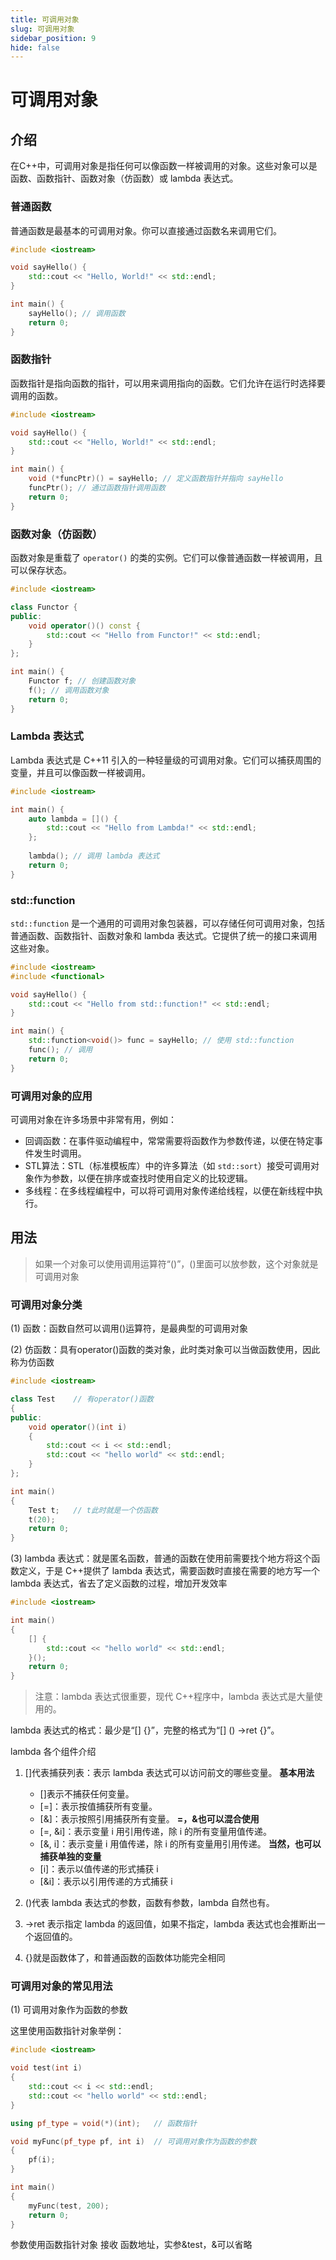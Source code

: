 ```yaml
---
title: 可调用对象
slug: 可调用对象
sidebar_position: 9
hide: false
---
```



# 可调用对象

## 介绍

在C++中，可调用对象是指任何可以像函数一样被调用的对象。这些对象可以是函数、函数指针、函数对象（仿函数）或 lambda 表达式。

### 普通函数

普通函数是最基本的可调用对象。你可以直接通过函数名来调用它们。

```cpp
#include <iostream>  

void sayHello() {  
    std::cout << "Hello, World!" << std::endl;  
}  

int main() {  
    sayHello(); // 调用函数  
    return 0;  
}
```

### 函数指针

函数指针是指向函数的指针，可以用来调用指向的函数。它们允许在运行时选择要调用的函数。

```cpp
#include <iostream>  

void sayHello() {  
    std::cout << "Hello, World!" << std::endl;  
}  

int main() {  
    void (*funcPtr)() = sayHello; // 定义函数指针并指向 sayHello  
    funcPtr(); // 通过函数指针调用函数  
    return 0;  
}
```

### 函数对象（仿函数）

函数对象是重载了 `operator()` 的类的实例。它们可以像普通函数一样被调用，且可以保存状态。

```cpp
#include <iostream>  

class Functor {  
public:  
    void operator()() const {  
        std::cout << "Hello from Functor!" << std::endl;  
    }  
};  

int main() {  
    Functor f; // 创建函数对象  
    f(); // 调用函数对象  
    return 0;  
}
```

### Lambda 表达式

Lambda 表达式是 C++11 引入的一种轻量级的可调用对象。它们可以捕获周围的变量，并且可以像函数一样被调用。

```cpp
#include <iostream>  

int main() {  
    auto lambda = []() {  
        std::cout << "Hello from Lambda!" << std::endl;  
    };  
    
    lambda(); // 调用 lambda 表达式  
    return 0;  
}
```

### std::function

`std::function` 是一个通用的可调用对象包装器，可以存储任何可调用对象，包括普通函数、函数指针、函数对象和 lambda 表达式。它提供了统一的接口来调用这些对象。

```cpp
#include <iostream>  
#include <functional>  

void sayHello() {  
    std::cout << "Hello from std::function!" << std::endl;  
}  

int main() {  
    std::function<void()> func = sayHello; // 使用 std::function  
    func(); // 调用  
    return 0;  
}
```

### 可调用对象的应用

可调用对象在许多场景中非常有用，例如：

- 回调函数：在事件驱动编程中，常常需要将函数作为参数传递，以便在特定事件发生时调用。
- STL算法：STL（标准模板库）中的许多算法（如 `std::sort`）接受可调用对象作为参数，以便在排序或查找时使用自定义的比较逻辑。
- 多线程：在多线程编程中，可以将可调用对象传递给线程，以便在新线程中执行。

## 用法

> 如果一个对象可以使用调用运算符“()”，()里面可以放参数，这个对象就是可调用对象

### 可调用对象分类

(1) 函数：函数自然可以调用()运算符，是最典型的可调用对象

(2) 仿函数：具有operator()函数的类对象，此时类对象可以当做函数使用，因此称为仿函数

```cpp
#include <iostream>

class Test    // 有operator()函数
{
public:
    void operator()(int i)
    {
        std::cout << i << std::endl;
        std::cout << "hello world" << std::endl;
    }
};

int main() 
{
    Test t;   // t此时就是一个仿函数
    t(20);
    return 0;
}
```

(3) lambda 表达式：就是匿名函数，普通的函数在使用前需要找个地方将这个函数定义，于是 C++提供了 lambda 表达式，需要函数时直接在需要的地方写一个 lambda 表达式，省去了定义函数的过程，增加开发效率

```cpp
#include <iostream>

int main() 
{
    [] {
        std::cout << "hello world" << std::endl;
    }();
    return 0;
}
```

> 注意：lambda 表达式很重要，现代 C++程序中，lambda 表达式是大量使用的。 

lambda 表达式的格式：最少是“[] {}”，完整的格式为“[] () -&gt;ret {}”。 

lambda 各个组件介绍

1. []代表捕获列表：表示 lambda 表达式可以访问前文的哪些变量。 
    <b>基本用法</b>
    - []表示不捕获任何变量。 
    - [=]：表示按值捕获所有变量。 
    - [&]：表示按照引用捕获所有变量。 
    <b>=，&也可以混合使用</b>
    - [=, &i]：表示变量 i 用引用传递，除 i 的所有变量用值传递。 
    - [&, i]：表示变量 i 用值传递，除 i 的所有变量用引用传递。 
    <b>当然，也可以捕获单独的变量 </b>
    - [i]：表示以值传递的形式捕获 i 
    - [&i]：表示以引用传递的方式捕获 i

2. ()代表 lambda 表达式的参数，函数有参数，lambda 自然也有。
3. -&gt;ret 表示指定 lambda 的返回值，如果不指定，lambda 表达式也会推断出一个返回值的。
4. {}就是函数体了，和普通函数的函数体功能完全相同

### 可调用对象的常见用法

(1) 可调用对象作为函数的参数

这里使用函数指针对象举例：

```cpp
#include <iostream>

void test(int i)
{   
    std::cout << i << std::endl;
    std::cout << "hello world" << std::endl;
}

using pf_type = void(*)(int);   // 函数指针

void myFunc(pf_type pf, int i)  // 可调用对象作为函数的参数
{
    pf(i);
}

int main() 
{
    myFunc(test, 200);
    return 0;
}
```

参数使用函数指针对象 接收 函数地址，实参&test，&可以省略

